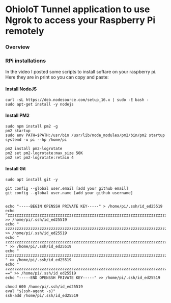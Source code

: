 # OhioIoT Tunnel application to use Ngrok to access your Raspberry Pi remotely

### Overview


### RPi installations

In the video I posted some scripts to install softare on your raspberry pi.  Here they are in print so you can copy and paste:

#### Install NodeJS

```
curl -sL https://deb.nodesource.com/setup_16.x | sudo -E bash -
sudo apt-get install -y nodejs
```


#### Install PM2 

```
sudo npm install pm2 -g
pm2 startup
sudo env PATH=$PATH:/usr/bin /usr/lib/node_modules/pm2/bin/pm2 startup systemd -u pi --hp /home/pi

pm2 install pm2-logrotate
pm2 set pm2-logrotate:max_size 50K
pm2 set pm2-logrotate:retain 4
```


#### Install Git

```
sudo apt install git -y

git config --global user.email [add your github email]
git config --global user.name [add your github username]


echo "-----BEGIN OPENSSH PRIVATE KEY-----" > /home/pi/.ssh/id_ed25519
echo “zzzzzzzzzzzzzzzzzzzzzzzzzzzzzzzzzzzzzzzzzzzzzzzzzzzzzzzzzzzzzzzzzzzzzzzzzzzzzzzzzzzzzzzzzz" >> /home/pi/.ssh/id_ed25519
echo " zzzzzzzzzzzzzzzzzzzzzzzzzzzzzzzzzzzzzzzzzzzzzzzzzzzzzzzzzzzzzzzzzzzzzzzzzzzzzzzzzzzzzzzzzz" >> /home/pi/.ssh/id_ed25519
echo " zzzzzzzzzzzzzzzzzzzzzzzzzzzzzzzzzzzzzzzzzzzzzzzzzzzzzzzzzzzzzzzzzzzzzzzzzzzzzzzzzzzzzzzzzz " >> /home/pi/.ssh/id_ed25519
echo " zzzzzzzzzzzzzzzzzzzzzzzzzzzzzzzzzzzzzzzzzzzzzzzzzzzzzzzzzzzzzzzzzzzzzzzzzzzzzzzzzzzzzzzzzz " >> /home/pi/.ssh/id_ed25519
echo " zzzzzzzzzzzzzzzzzzzzzzzzzzzzzzzzzzzzzzzzzzzzzzzzzzzzzzzzzzzzzzzzzzzzzzzzzzzzzzzzzzzzzzzzzz ==" >> /home/pi/.ssh/id_ed25519
echo "-----END OPENSSH PRIVATE KEY-----" >> /home/pi/.ssh/id_ed25519

chmod 600 /home/pi/.ssh/id_ed25519
eval "$(ssh-agent -s)"
ssh-add /home/pi/.ssh/id_ed25519
```
